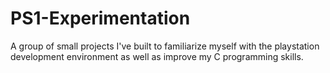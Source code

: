 # PS1-Experimentation
A group of small projects I've built to familiarize myself with the playstation development environment as well as improve my C programming skills.
